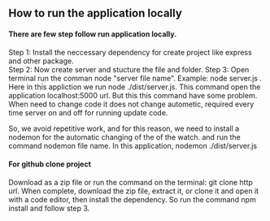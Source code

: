 ## How to run the application locally

#### There are few step follow run application locally.<br/>

Step 1: Install the neccessary dependency for create project like express and other package.<br/>
Step 2: Now create server and stucture the file and folder.
Step 3: Open terminal run the comman node "server file name". Example: node server.js . Here in this appliction we run node ./dist/server.js. This command open the application localhost:5000 url. But this this command have some problem. When need to change code it does not change autometic, required every time server on and off for running update code. <br/>

So, we avoid repetitive work, and for this reason, we need to install a nodemon for the automatic changing of the of the watch. and run the command nodemon file name. In this application, nodemon ./dist/server.js

#### For github clone project

Download as a zip file or run the command on the terminal: git clone http url. When complete, download the zip file, extract it, or clone it and open it with a code editor, then install the dependency. So run the command npm install and follow step 3.
